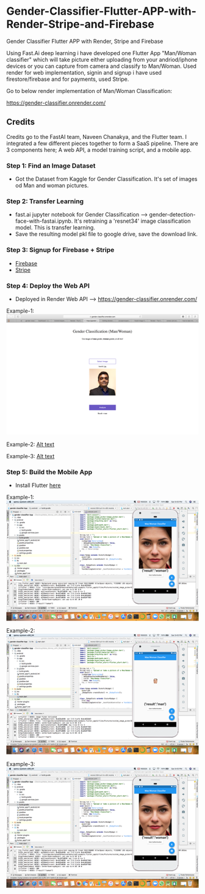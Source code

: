 # Gender-Classifier-Flutter-APP-with-Render-Stripe-and-Firebase
Gender Classifier Flutter APP with Render, Stripe and Firebase

Using Fast.Ai deep learning i have developed one Flutter App "Man/Woman classifier" which will take picture either uploading from your andriod/iphone devices or you can capture from camera and classify to Man/Woman. Used render for web implementation, signin and signup i have used firestore/firebase and for payments, used Stripe.

Go to below render implementation of Man/Woman Classification:

https://gender-classifier.onrender.com/

## Credits

Credits go to the FastAI team, Naveen Chanakya, and the Flutter team. I integrated a few different pieces together to form a SaaS pipeline. There are 3 components here; A web API, a model training script, and a mobile app. 

### Step 1: Find an Image Dataset

- Got the Dataset from Kaggle for Gender Classification. It's set of images od Man and woman pictures.

### Step 2: Transfer Learning

- fast.ai jupyter notebook for Gender Classification --> gender-detection-face-with-fastai.ipynb.
  It's retraining a 'resnet34' image classification model. This is transfer learning.
- Save the resulting model pkl file to google drive, save the download link.

### Step 3: Signup for Firebase + Stripe
- [Firebase](http://firebase.com)
- [Stripe](https://stripe.com)

### Step 4: Deploy the Web API 

- Deployed in Render Web API --> https://gender-classifier.onrender.com/

Example-1:
![Alt text](/Output/screenshots/render_1.png?raw=true "Optional Title")

Example-2:
[Alt text](/Output/screenshots/render_2.png?raw=true "Optional Title")

Example-3:
[Alt text](/Output/screenshots/render_3.png?raw=true "Optional Title")



### Step 5: Build the Mobile App

- Install Flutter [here](https://flutter.dev/docs/get-started/install) 

Example-1:
![Alt text](/Output/screenshots/flutter_1.png?raw=true "Optional Title")

Example-2:
![Alt text](/Output/screenshots/flutter_2.png?raw=true "Optional Title")

Example-3:
![Alt text](/Output/screenshots/flutter_1.png?raw=true "Optional Title")

